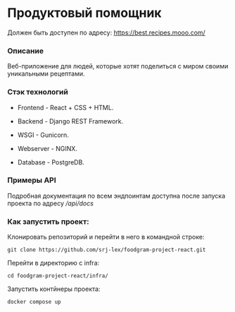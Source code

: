 # Продуктовый помощник

Должен быть доступен по адресу: https://best.recipes.mooo.com/

### Описание

Веб-приложение для людей, которые хотят поделиться с миром своими уникальными рецептами.

### Стэк технологий
- Frontend - React + CSS + HTML.
  
- Backend - Django REST Framework.
  
- WSGI - Gunicorn.
  
- Webserver - NGINX.

- Database - PostgreDB.

### Примеры API

Подробная документация по всем эндпоинтам доступна после запуска проекта
по адресу */api/docs*

### Как запустить проект:

Клонировать репозиторий и перейти в него в командной строке:

```
git clone https://github.com/srj-lex/foodgram-project-react.git
```
Перейти в директорию с infra:
```
cd foodgram-project-react/infra/
```
Запустить контйнеры проекта:
```
docker compose up
```
